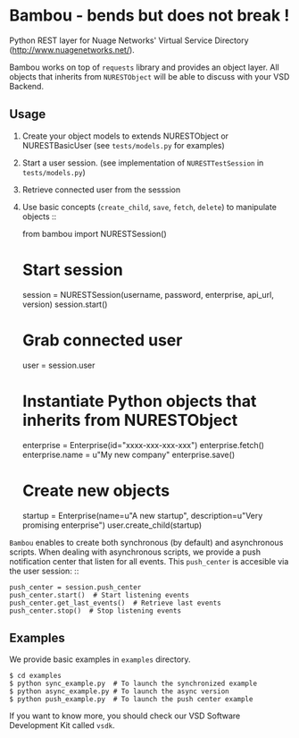 Bambou - bends but does not break !
====================================

Python REST layer for Nuage Networks' Virtual Service Directory (http://www.nuagenetworks.net/).

Bambou works on top of `requests` library and provides an object layer.
All objects that inherits from `NURESTObject` will be able to discuss with your VSD Backend.


Usage
-----

1. Create your object models to extends NURESTObject or NURESTBasicUser (see `tests/models.py` for examples)
2. Start a user session. (see implementation of `NURESTTestSession` in `tests/models.py`)
3. Retrieve connected user from the sesssion
4. Use basic concepts (`create_child`, `save`, `fetch`, `delete`) to manipulate objects
::

    from bambou import NURESTSession()

    # Start session
    session = NURESTSession(username, password, enterprise, api_url, version)
    session.start()

    # Grab connected user
    user = session.user

    # Instantiate Python objects that inherits from NURESTObject
    enterprise = Enterprise(id="xxxx-xxx-xxx-xxx")
    enterprise.fetch()
    enterprise.name = u"My new company"
    enterprise.save()

    # Create new objects
    startup = Enterprise(name=u"A new startup", description=u"Very promising enterprise")
    user.create_child(startup)

`Bambou` enables to create both synchronous (by default) and asynchronous scripts. When dealing with asynchronous
scripts, we provide a push notification center that listen for all events. This `push_center` is accesible via the
user session:
::

    push_center = session.push_center
    push_center.start()  # Start listening events
    push_center.get_last_events()  # Retrieve last events
    push_center.stop()  # Stop listening events

Examples
--------
We provide basic examples in `examples` directory.


    $ cd examples
    $ python sync_example.py  # To launch the synchronized example
    $ python async_example.py # To launch the async version
    $ python push_example.py  # To launch the push center example

If you want to know more, you should check our VSD Software Development Kit called `vsdk`.